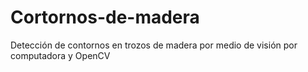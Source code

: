 # Cortornos-de-madera
Detección de contornos en trozos de madera por medio de visión por computadora y OpenCV
